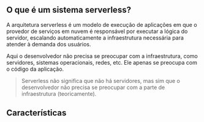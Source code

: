 ## O que é um sistema serverless?

A arquitetura serverless é um modelo de execução de aplicações em que o provedor de serviços em nuvem é responsável por executar a lógica do servidor, escalando automaticamente a infraestrutura necessária para atender à demanda dos usuários.

Aqui o desenvolvedor não precisa se preocupar com a infraestrutura, como servidores, sistemas operacionais, redes, etc. Ele apenas se preocupa com o código da aplicação.

> Serverless não significa que não há servidores, mas sim que o desenvolvedor não precisa se preocupar com a parte de infraestrutura (teoricamente).

## Características


